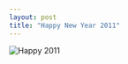 ```yaml
---
layout: post
title: "Happy New Year 2011"
---
```



![Happy 2011](http://www.google.com/logos/2010/newyear11-hp.jpg)

